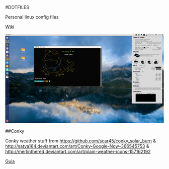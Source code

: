 #DOTFILES

Personal linux config files

[Wiki](https://github.com/manurs/dotfiles/wiki)

![alt tag](https://raw.githubusercontent.com/manurs/dotfiles/master/d.png)

##Conky

Conky weather stuff from https://github.com/scar45/conky_solar_burn & http://satya164.deviantart.com/art/Conky-Google-Now-366545753 & http://merlinthered.deviantart.com/art/plain-weather-icons-157162192

[Guia](https://github.com/manurs/dotfiles/wiki/Configurar-conky-en-nuevo-equipo)
